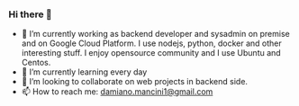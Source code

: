 ### Hi there 👋

- 🔭 I’m currently working as backend developer and sysadmin on premise and on Google Cloud Platform. I use nodejs, python, docker and other interesting stuff. I enjoy opensource community and I use Ubuntu and Centos. 
- 🌱 I’m currently learning every day
- 👯 I’m looking to collaborate on web projects in backend side.
- 📫 How to reach me: damiano.mancini1@gmail.com

